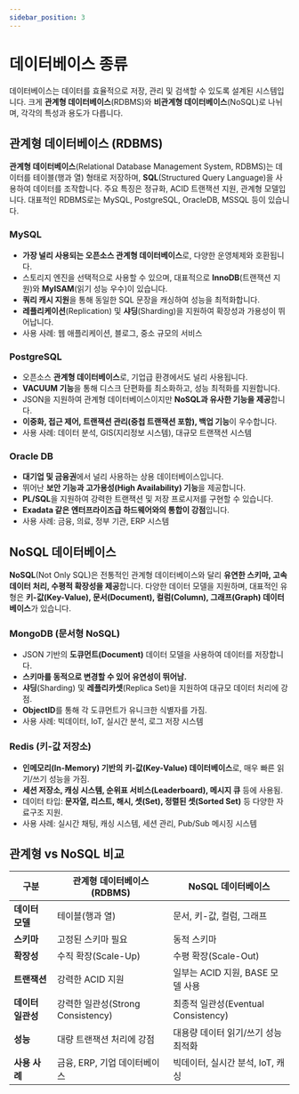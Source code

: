 ```yaml
---
sidebar_position: 3
---
```


# 데이터베이스 종류

데이터베이스는 데이터를 효율적으로 저장, 관리 및 검색할 수 있도록 설계된 시스템입니다. 크게 **관계형 데이터베이스**(RDBMS)와 **비관계형 데이터베이스**(NoSQL)로 나뉘며, 각각의 특성과 용도가 다릅니다.

## 관계형 데이터베이스 (RDBMS)
**관계형 데이터베이스**(Relational Database Management System, RDBMS)는 데이터를 테이블(행과 열) 형태로 저장하며, **SQL**(Structured Query Language)을 사용하여 데이터를 조작합니다. 주요 특징은 정규화, ACID 트랜잭션 지원, 관계형 모델입니다. 대표적인 RDBMS로는 MySQL, PostgreSQL, OracleDB, MSSQL 등이 있습니다.

### MySQL
- **가장 널리 사용되는 오픈소스 관계형 데이터베이스**로, 다양한 운영체제와 호환됩니다.
- 스토리지 엔진을 선택적으로 사용할 수 있으며, 대표적으로 **InnoDB**(트랜잭션 지원)와 **MyISAM**(읽기 성능 우수)이 있습니다.
- **쿼리 캐시 지원**을 통해 동일한 SQL 문장을 캐싱하여 성능을 최적화합니다.
- **레플리케이션**(Replication) 및 **샤딩**(Sharding)을 지원하여 확장성과 가용성이 뛰어납니다.
- 사용 사례: 웹 애플리케이션, 블로그, 중소 규모의 서비스

### PostgreSQL
- 오픈소스 **관계형 데이터베이스**로, 기업급 환경에서도 널리 사용됩니다.
- **VACUUM 기능**을 통해 디스크 단편화를 최소화하고, 성능 최적화를 지원합니다.
- JSON을 지원하여 관계형 데이터베이스이지만 **NoSQL과 유사한 기능을 제공**합니다.
- **이중화, 접근 제어, 트랜잭션 관리(중첩 트랜잭션 포함), 백업 기능**이 우수합니다.
- 사용 사례: 데이터 분석, GIS(지리정보 시스템), 대규모 트랜잭션 시스템

### Oracle DB
- **대기업 및 금융권**에서 널리 사용하는 상용 데이터베이스입니다.
- 뛰어난 **보안 기능과 고가용성(High Availability) 기능**을 제공합니다.
- **PL/SQL**을 지원하여 강력한 트랜잭션 및 저장 프로시저를 구현할 수 있습니다.
- **Exadata 같은 엔터프라이즈급 하드웨어와의 통합이 강점**입니다.
- 사용 사례: 금융, 의료, 정부 기관, ERP 시스템

## NoSQL 데이터베이스
**NoSQL**(Not Only SQL)은 전통적인 관계형 데이터베이스와 달리 **유연한 스키마, 고속 데이터 처리, 수평적 확장성을 제공**합니다. 다양한 데이터 모델을 지원하며, 대표적인 유형은 **키-값(Key-Value), 문서(Document), 컬럼(Column), 그래프(Graph) 데이터베이스**가 있습니다.

### MongoDB (문서형 NoSQL)
- JSON 기반의 **도큐먼트(Document)** 데이터 모델을 사용하여 데이터를 저장합니다.
- **스키마를 동적으로 변경할 수 있어 유연성이 뛰어남.**
- **샤딩**(Sharding) 및 **레플리카셋**(Replica Set)을 지원하여 대규모 데이터 처리에 강점.
- **ObjectID**를 통해 각 도큐먼트가 유니크한 식별자를 가짐.
- 사용 사례: 빅데이터, IoT, 실시간 분석, 로그 저장 시스템

### Redis (키-값 저장소)
- **인메모리(In-Memory) 기반의 키-값(Key-Value) 데이터베이스**로, 매우 빠른 읽기/쓰기 성능을 가짐.
- **세션 저장소, 캐싱 시스템, 순위표 서비스(Leaderboard), 메시지 큐** 등에 사용됨.
- 데이터 타입: **문자열, 리스트, 해시, 셋(Set), 정렬된 셋(Sorted Set)** 등 다양한 자료구조 지원.
- 사용 사례: 실시간 채팅, 캐싱 시스템, 세션 관리, Pub/Sub 메시징 시스템

## 관계형 vs NoSQL 비교

| 구분          | 관계형 데이터베이스 (RDBMS) | NoSQL 데이터베이스 |
|--------------|---------------------------|--------------------|
| **데이터 모델** | 테이블(행과 열) | 문서, 키-값, 컬럼, 그래프 |
| **스키마** | 고정된 스키마 필요 | 동적 스키마 |
| **확장성** | 수직 확장(Scale-Up) | 수평 확장(Scale-Out) |
| **트랜잭션** | 강력한 ACID 지원 | 일부는 ACID 지원, BASE 모델 사용 |
| **데이터 일관성** | 강력한 일관성(Strong Consistency) | 최종적 일관성(Eventual Consistency) |
| **성능** | 대량 트랜잭션 처리에 강점 | 대용량 데이터 읽기/쓰기 성능 최적화 |
| **사용 사례** | 금융, ERP, 기업 데이터베이스 | 빅데이터, 실시간 분석, IoT, 캐싱 |
